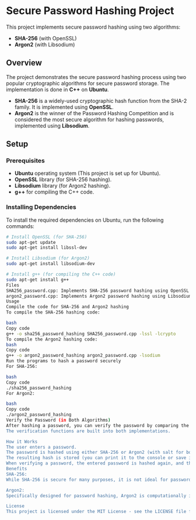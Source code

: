 # Secure Password Hashing Project

This project implements secure password hashing using two algorithms:

- **SHA-256** (with OpenSSL)
- **Argon2** (with Libsodium)

## Overview

The project demonstrates the secure password hashing process using two popular cryptographic algorithms for secure password storage. The implementation is done in **C++** on **Ubuntu**.

- **SHA-256** is a widely-used cryptographic hash function from the SHA-2 family. It is implemented using **OpenSSL**.
- **Argon2** is the winner of the Password Hashing Competition and is considered the most secure algorithm for hashing passwords, implemented using **Libsodium**.

## Setup

### Prerequisites

- **Ubuntu** operating system (This project is set up for Ubuntu).
- **OpenSSL** library (for SHA-256 hashing).
- **Libsodium** library (for Argon2 hashing).
- **g++** for compiling the C++ code.

### Installing Dependencies

To install the required dependencies on Ubuntu, run the following commands:

```bash
# Install OpenSSL (for SHA-256)
sudo apt-get update
sudo apt-get install libssl-dev

# Install Libsodium (for Argon2)
sudo apt-get install libsodium-dev

# Install g++ (for compiling the C++ code)
sudo apt-get install g++
Files
SHA256_password.cpp: Implements SHA-256 password hashing using OpenSSL.
argon2_password.cpp: Implements Argon2 password hashing using Libsodium.
Usage
Compile the code for SHA-256 and Argon2 hashing
To compile the SHA-256 hashing code:

bash
Copy code
g++ -o sha256_password_hashing SHA256_password.cpp -lssl -lcrypto
To compile the Argon2 hashing code:
bash
Copy code
g++ -o argon2_password_hashing argon2_password.cpp -lsodium
Run the programs to hash a password securely
For SHA-256:

bash
Copy code
./sha256_password_hashing
For Argon2:

bash
Copy code
./argon2_password_hashing
Verify the Password (in Both Algorithms)
After hashing a password, you can verify the password by comparing the entered password's hash with the stored hash.
The verification functions are built into both implementations.

How it Works
The user enters a password.
The password is hashed using either SHA-256 or Argon2 (with salt for both).
The resulting hash is stored (you can print it to the console or save it to a file).
When verifying a password, the entered password is hashed again, and the hashes are compared.
Benefits
SHA-256:
While SHA-256 is secure for many purposes, it is not ideal for password hashing due to its speed, which makes it vulnerable to brute-force attacks.

Argon2:
Specifically designed for password hashing, Argon2 is computationally intensive and resistant to GPU-based attacks, making it a more secure choice for password storage.

License
This project is licensed under the MIT License - see the LICENSE file for details.